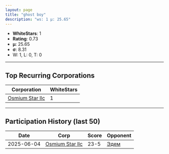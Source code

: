 ```yaml
---
layout: page
title: "ghost boy"
description: "ws: 1 μ: 25.65"
---
```

- **WhiteStars**: 1
- **Rating**: 0.73
- **μ**: 25.65  
- **σ**: 8.31
- W: 1, L: 0, T: 0

---

## Top Recurring Corporations

| Corporation | WhiteStars |
| --- | --- |
| [Osmium Star llc](https://ws.tsl.rocks/corp/edd3ac94ea8ee1cf441e904ff29c48c21fa5db83af6eb5a6e83ae236b3872b22/) | 1 |

---

## Participation History (last 50)

| Date | Corp | Score | Opponent |
| --- | --- | --- | --- |
| 2025-06-04 | [Osmium Star llc](https://ws.tsl.rocks/corp/edd3ac94ea8ee1cf441e904ff29c48c21fa5db83af6eb5a6e83ae236b3872b22/) | 23-5 | [Эдем](https://ws.tsl.rocks/corp/a61dc2c639a91f5b725d43d306ba2eebe1770c92499d7d92086b7a097f939c0d/) |